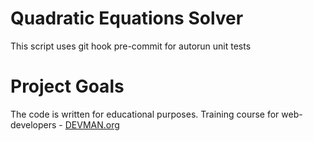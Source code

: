# Quadratic Equations Solver

This script uses git hook pre-commit for autorun unit tests


# Project Goals

The code is written for educational purposes. Training course for web-developers - [DEVMAN.org](https://devman.org)
